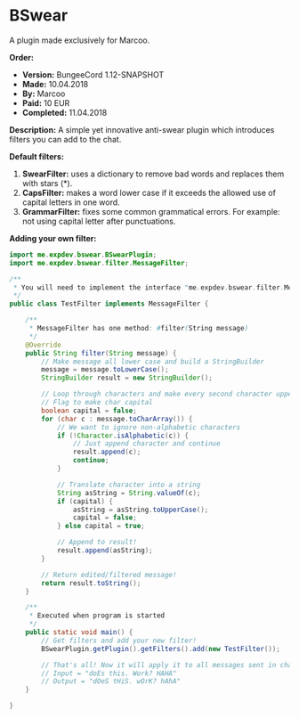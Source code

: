 # BSwear
A plugin made exclusively for Marcoo. 

**Order:**
* **Version:** BungeeCord 1.12-SNAPSHOT
* **Made:** 10.04.2018
* **By:** Marcoo
* **Paid:** 10 EUR
* **Completed:** 11.04.2018

**Description:** A simple yet innovative anti-swear plugin which introduces filters you can add to the chat.

**Default filters:**
1. **SwearFilter:** uses a dictionary to remove bad words and replaces them with stars (*).
2. **CapsFilter:** makes a word lower case if it exceeds the allowed use of capital letters in one word.
3. **GrammarFilter:** fixes some common grammatical errors. For example: not using capital letter after punctuations.

**Adding your own filter:**
```java
import me.expdev.bswear.BSwearPlugin;
import me.expdev.bswear.filter.MessageFilter;

/**
 * You will need to implement the interface "me.expdev.bswear.filter.MessageFilter"
 */
public class TestFilter implements MessageFilter {

    /**
     * MessageFilter has one method: #filter(String message)
     */
    @Override
    public String filter(String message) {
        // Make message all lower case and build a StringBuilder
        message = message.toLowerCase();
        StringBuilder result = new StringBuilder();

        // Loop through characters and make every second character uppercase
        // Flag to make char capital
        boolean capital = false;
        for (char c : message.toCharArray()) {
            // We want to ignore non-alphabetic characters
            if (!Character.isAlphabetic(c)) {
                // Just append character and continue
                result.append(c);
                continue;
            }

            // Translate character into a string
            String asString = String.valueOf(c);
            if (capital) {
                asString = asString.toUpperCase();
                capital = false;
            } else capital = true;

            // Append to result!
            result.append(asString);
        }

        // Return edited/filtered message!
        return result.toString();
    }

    /**
     * Executed when program is started
     */
    public static void main() {
        // Get filters and add your new filter!
        BSwearPlugin.getPlugin().getFilters().add(new TestFilter());

        // That's all! Now it will apply it to all messages sent in chat
        // Input = "doEs this. Work? HAHA"
        // Output = "dOeS tHiS. wOrK? hAhA"
    }

}
```
